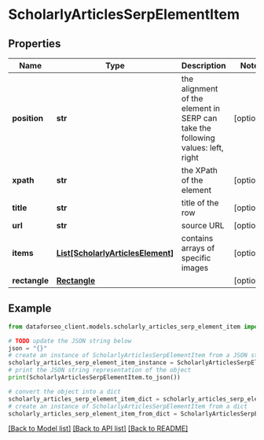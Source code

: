 # ScholarlyArticlesSerpElementItem


## Properties

Name | Type | Description | Notes
------------ | ------------- | ------------- | -------------
**position** | **str** | the alignment of the element in SERP can take the following values: left, right | [optional] 
**xpath** | **str** | the XPath of the element | [optional] 
**title** | **str** | title of the row | [optional] 
**url** | **str** | source URL | [optional] 
**items** | [**List[ScholarlyArticlesElement]**](ScholarlyArticlesElement.md) | contains arrays of specific images | [optional] 
**rectangle** | [**Rectangle**](Rectangle.md) |  | [optional] 

## Example

```python
from dataforseo_client.models.scholarly_articles_serp_element_item import ScholarlyArticlesSerpElementItem

# TODO update the JSON string below
json = "{}"
# create an instance of ScholarlyArticlesSerpElementItem from a JSON string
scholarly_articles_serp_element_item_instance = ScholarlyArticlesSerpElementItem.from_json(json)
# print the JSON string representation of the object
print(ScholarlyArticlesSerpElementItem.to_json())

# convert the object into a dict
scholarly_articles_serp_element_item_dict = scholarly_articles_serp_element_item_instance.to_dict()
# create an instance of ScholarlyArticlesSerpElementItem from a dict
scholarly_articles_serp_element_item_from_dict = ScholarlyArticlesSerpElementItem.from_dict(scholarly_articles_serp_element_item_dict)
```
[[Back to Model list]](../README.md#documentation-for-models) [[Back to API list]](../README.md#documentation-for-api-endpoints) [[Back to README]](../README.md)


